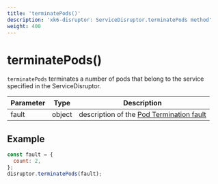 ```yaml
---
title: 'terminatePods()'
description: 'xk6-disruptor: ServiceDisruptor.terminatePods method'
weight: 400
---
```


# terminatePods()

`terminatePods` terminates a number of pods that belong to the service specified in the ServiceDisruptor.

| Parameter | Type   | Description                                                                                                                              |
| --------- | ------ | ---------------------------------------------------------------------------------------------------------------------------------------- |
| fault     | object | description of the [Pod Termination fault](https://grafana.com/docs/k6/<K6_VERSION>/javascript-api/xk6-disruptor/faults/pod-termination) |

## Example

<!-- eslint-skip -->

```javascript
const fault = {
  count: 2,
};
disruptor.terminatePods(fault);
```
